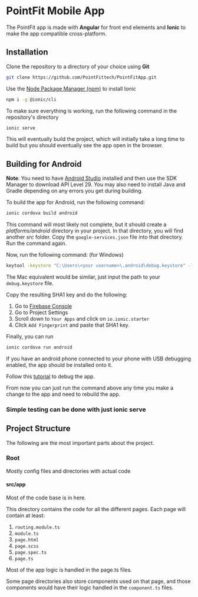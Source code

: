 # PointFit Mobile App

The PointFit app is made with **Angular** for front end elements and **Ionic** to make the app compatible cross-platform.

## Installation

Clone the repository to a directory of your choice using **Git**

```bash
git clone https://github.com/PointFittech/PointFitApp.git
```

Use the [Node Package Manager (npm)](https://nodejs.org/en/download/) to install Ionic

```bash
npm i -g @ionic/cli
```

To make sure everything is working, run the following command in the repository's directory

```bash
ionic serve
```

This will eventually build the project, which will initially take a long time to build but you should eventually see the app open in the browser.

## Building for Android

**Note**: You need to have [Android Studio](https://developer.android.com/studio) installed and then use the SDK Manager to download API Level 29. You may also need to install Java and Gradle depending on any errors you get during building.

To build the app for Android, run the following command:

```bash
ionic cordova build android
```

This command will most likely not complete, but it should create a _platforms/android_ directory in your project. In that directory, you will find another _src_ folder. Copy the `google-services.json` file into that directory. Run the command again.

Now, run the following command: (for Windows)

```bash
keytool -keystore "C:\Users\<your username>\.android\debug.keystore" -list -v
```

The Mac equivalent would be similar, just input the path to your `debug.keystore` file.

Copy the resulting SHA1 key and do the following:

1. Go to [Firebase Console](https://console.firebase.google.com/u/0/project/pointfit-app/overview)
2. Go to Project Settings
3. Scroll down to `Your Apps` and click on `io.ionic.starter`
4. Click `Add Fingerprint` and paste that SHA1 key.

Finally, you can run

```bash
ionic cordova run android
```

If you have an android phone connected to your phone with USB debugging enabled, the app should be installed onto it.

Follow this [tutorial](https://ionicframework.com/docs/troubleshooting/debugging) to debug the app.

From now you can just run the command above any time you make a change to the app and need to rebuild the app.

### Simple testing can be done with just ionic serve

## Project Structure

The following are the most important parts about the project.

### Root

Mostly config files and directories with actual code

#### src/app

Most of the code base is in here.

This directory contains the code for all the different pages.
Each page will contain at least:

1. `routing.module.ts`
2. `module.ts`
3. `page.html`
4. `page.scss`
5. `page.spec.ts`
6. `page.ts`

Most of the app logic is handled in the page.ts files.

Some page directories also store components used on that page, and those components would have their logic handled in the `component.ts` files.
